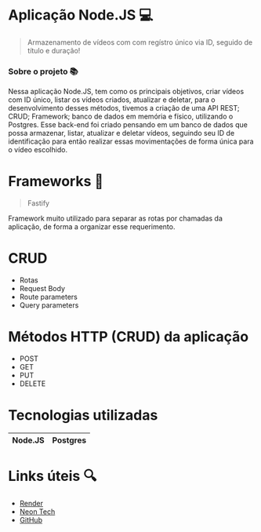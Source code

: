 # Aplicação Node.JS 💻

> Armazenamento de vídeos com com regístro único via ID, seguido de título e duração!

### Sobre o projeto 📚
Nessa aplicação Node.JS, tem como os principais objetivos, criar vídeos com ID único, listar os vídeos criados, atualizar e deletar,
para o desenvolvimento desses métodos, tivemos a criação de uma API REST; CRUD; Framework; banco de dados em memória e físico, utilizando o Postgres.
Esse back-end foi criado pensando em um banco de dados que possa armazenar, listar, atualizar e deletar vídeos, seguindo seu ID de identificação para então
realizar essas movimentações de forma única para o vídeo escolhido.

# Frameworks 👾
> Fastify

Framework muito utilizado para separar as rotas por chamadas da aplicação, de forma a organizar esse requerimento.

# CRUD
- Rotas
- Request Body
- Route parameters
- Query parameters

# Métodos HTTP (CRUD) da aplicação
- POST
- GET
- PUT
- DELETE

# Tecnologias utilizadas

| Node.JS | Postgres |
|-------------|------|

# Links úteis 🔍
* [Render](https://dashboard.render.com/)
* [Neon Tech](https://console.neon.tech)
* [GitHub](https://github.com/)
